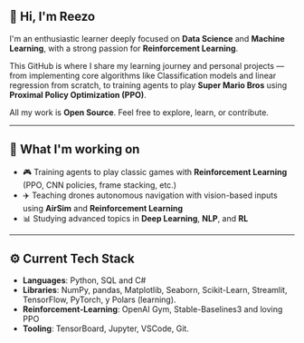 ## 👋 Hi, I'm Reezo

I'm an enthusiastic learner deeply focused on **Data Science** and **Machine Learning**, with a strong passion for **Reinforcement Learning**.

This GitHub is where I share my learning journey and personal projects — from implementing core algorithms like Classification models and linear regression from scratch, to training agents to play **Super Mario Bros** using **Proximal Policy Optimization (PPO)**.

All my work is **Open Source**. Feel free to explore, learn, or contribute.

---

## 🧠 What I'm working on

- 🎮 Training agents to play classic games with **Reinforcement Learning** (PPO, CNN policies, frame stacking, etc.)
- ✈️ Teaching drones autonomous navigation with vision-based inputs using **AirSim** and **Reinforcement Learning**
- 📊 Studying advanced topics in **Deep Learning**, **NLP**, and **RL**

---

## ⚙️ Current Tech Stack

- **Languages**: Python, SQL and C#
- **Libraries**: NumPy, pandas, Matplotlib, Seaborn, Scikit-Learn, Streamlit, TensorFlow, PyTorch,  y Polars (learning).
- **Reinforcement-Learning**: OpenAI Gym, Stable-Baselines3 and loving PPO
- **Tooling**: TensorBoard, Jupyter, VSCode, Git.

